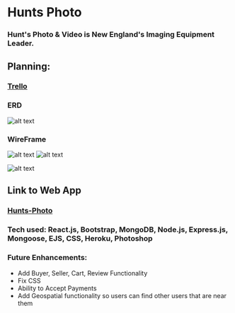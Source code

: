 # Hunts Photo
### Hunt's Photo & Video is New England's Imaging Equipment Leader.
## Planning:
### [Trello](https://trello.com/b/OYJjwxKB/project-4)<br />
### ERD
![alt text](https://i.imgur.com/k3FqYSR.png)


### WireFrame
![alt text](https://i.imgur.com/DmmxaXY.png)
![alt text](https://i.imgur.com/3rgvEbz.jpg)

![alt text](https://i.imgur.com/fq2Oge6.png)
## Link to Web App
### [Hunts-Photo](https://hunts-photo.herokuapp.com//)<br />
### Tech used: React.js, Bootstrap, MongoDB, Node.js, Express.js, Mongoose, EJS, CSS, Heroku, Photoshop
### Future Enhancements: 
* Add Buyer, Seller, Cart, Review Functionality
* Fix CSS
* Ability to Accept Payments
* Add Geospatial functionality so users can find other users that are near them
